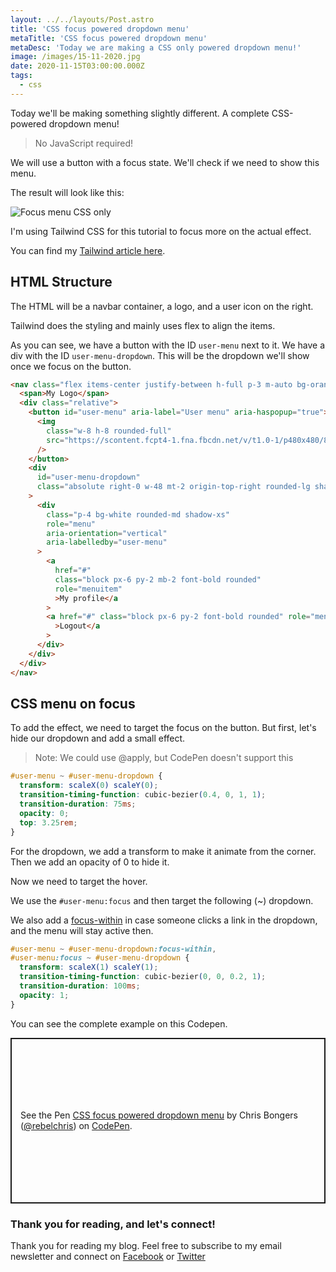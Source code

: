 ```yaml
---
layout: ../../layouts/Post.astro
title: 'CSS focus powered dropdown menu'
metaTitle: 'CSS focus powered dropdown menu'
metaDesc: 'Today we are making a CSS only powered dropdown menu!'
image: /images/15-11-2020.jpg
date: 2020-11-15T03:00:00.000Z
tags:
  - css
---
```


Today we'll be making something slightly different. A complete CSS-powered dropdown menu!

> No JavaScript required!

We will use a button with a focus state. We'll check if we need to show this menu.

The result will look like this:

![Focus menu CSS only](https://cdn.hashnode.com/res/hashnode/image/upload/v1605074910075/Vog8JZ4kl.gif)

I'm using Tailwind CSS for this tutorial to focus more on the actual effect.

You can find my [Tailwind article here](https://daily-dev-tips.com/posts/my-first-experiences-with-tailwind-css/).

## HTML Structure

The HTML will be a navbar container, a logo, and a user icon on the right.

Tailwind does the styling and mainly uses flex to align the items.

As you can see, we have a button with the ID `user-menu` next to it. We have a div with the ID `user-menu-dropdown`. This will be the dropdown we'll show once we focus on the button.

```html
<nav class="flex items-center justify-between h-full p-3 m-auto bg-orange-200">
  <span>My Logo</span>
  <div class="relative">
    <button id="user-menu" aria-label="User menu" aria-haspopup="true">
      <img
        class="w-8 h-8 rounded-full"
        src="https://scontent.fcpt4-1.fna.fbcdn.net/v/t1.0-1/p480x480/82455849_2533242576932502_5629407411459588096_o.jpg?_nc_cat=100&ccb=2&_nc_sid=7206a8&_nc_ohc=rGM_UBdnnA8AX_pGIdM&_nc_ht=scontent.fcpt4-1.fna&tp=6&oh=7de8686cebfc29e104c118fc3f78c7e5&oe=5FD1C3FE"
      />
    </button>
    <div
      id="user-menu-dropdown"
      class="absolute right-0 w-48 mt-2 origin-top-right rounded-lg shadow-lg top-10 menu-hidden"
    >
      <div
        class="p-4 bg-white rounded-md shadow-xs"
        role="menu"
        aria-orientation="vertical"
        aria-labelledby="user-menu"
      >
        <a
          href="#"
          class="block px-6 py-2 mb-2 font-bold rounded"
          role="menuitem"
          >My profile</a
        >
        <a href="#" class="block px-6 py-2 font-bold rounded" role="menuitem"
          >Logout</a
        >
      </div>
    </div>
  </div>
</nav>
```

## CSS menu on focus

To add the effect, we need to target the focus on the button.
But first, let's hide our dropdown and add a small effect.

> Note: We could use @apply, but CodePen doesn't support this

```css
#user-menu ~ #user-menu-dropdown {
  transform: scaleX(0) scaleY(0);
  transition-timing-function: cubic-bezier(0.4, 0, 1, 1);
  transition-duration: 75ms;
  opacity: 0;
  top: 3.25rem;
}
```

For the dropdown, we add a transform to make it animate from the corner. Then we add an opacity of 0 to hide it.

Now we need to target the hover.

We use the `#user-menu:focus` and then target the following (~) dropdown.

We also add a [focus-within](https://daily-dev-tips.com/posts/why-css-focus-within-is-amazing/) in case someone clicks a link in the dropdown, and the menu will stay active then.

```css
#user-menu ~ #user-menu-dropdown:focus-within,
#user-menu:focus ~ #user-menu-dropdown {
  transform: scaleX(1) scaleY(1);
  transition-timing-function: cubic-bezier(0, 0, 0.2, 1);
  transition-duration: 100ms;
  opacity: 1;
}
```

You can see the complete example on this Codepen.

<p class="codepen" data-height="265" data-theme-id="dark" data-default-tab="result" data-user="rebelchris" data-slug-hash="gOMQzMg" style="height: 265px; box-sizing: border-box; display: flex; align-items: center; justify-content: center; border: 2px solid; margin: 1em 0; padding: 1em;" data-pen-title="CSS focus powered dropdown menu">
  <span>See the Pen <a href="https://codepen.io/rebelchris/pen/gOMQzMg">
  CSS focus powered dropdown menu</a> by Chris Bongers (<a href="https://codepen.io/rebelchris">@rebelchris</a>)
  on <a href="https://codepen.io">CodePen</a>.</span>
</p>
<script async src="https://static.codepen.io/assets/embed/ei.js"></script>

### Thank you for reading, and let's connect!

Thank you for reading my blog. Feel free to subscribe to my email newsletter and connect on [Facebook](https://www.facebook.com/DailyDevTipsBlog) or [Twitter](https://twitter.com/DailyDevTips1)
